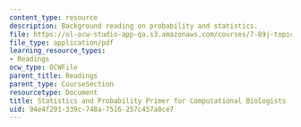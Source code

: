 ```yaml
---
content_type: resource
description: Background reading on probability and statistics.
file: https://ol-ocw-studio-app-qa.s3.amazonaws.com/courses/7-89j-topics-in-computational-and-systems-biology-fall-2010/94e4f291339c748a7516257c457a0ce7_MIT7_89JF10_statsprimer.pdf
file_type: application/pdf
learning_resource_types:
- Readings
ocw_type: OCWFile
parent_title: Readings
parent_type: CourseSection
resourcetype: Document
title: Statistics and Probability Primer for Computational Biologists
uid: 94e4f291-339c-748a-7516-257c457a0ce7
---
```

